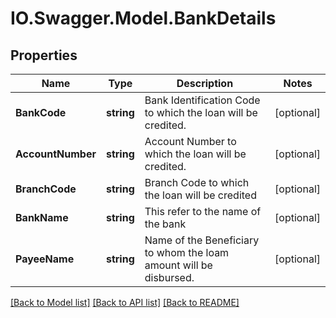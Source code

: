 # IO.Swagger.Model.BankDetails
## Properties

Name | Type | Description | Notes
------------ | ------------- | ------------- | -------------
**BankCode** | **string** | Bank Identification Code to which the loan will be credited. | [optional] 
**AccountNumber** | **string** | Account Number to which the loan will be credited. | [optional] 
**BranchCode** | **string** | Branch Code to which the loan will be credited | [optional] 
**BankName** | **string** | This refer to the name of the bank | [optional] 
**PayeeName** | **string** | Name of the Beneficiary to whom the loam amount will be disbursed. | [optional] 

[[Back to Model list]](../README.md#documentation-for-models) [[Back to API list]](../README.md#documentation-for-api-endpoints) [[Back to README]](../README.md)

